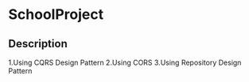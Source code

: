 # SchoolProject
## Description
1.Using CQRS Design Pattern
2.Using CORS 
3.Using Repository Design Pattern



